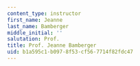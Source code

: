 ```yaml
---
content_type: instructor
first_name: Jeanne
last_name: Bamberger
middle_initial: ''
salutation: Prof.
title: Prof. Jeanne Bamberger
uid: b1a595c1-b097-8f53-cf56-7714f82fdc47
---
```

